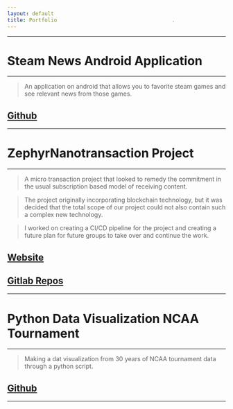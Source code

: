 ```yaml
---
layout: default
title: Portfolio                                     .
---
```


* * *
# Steam News Android Application
* * *

>An application on android that allows you to favorite
>steam games and see relevant news from those games.

## [Github](https://github.com/osu-cs492-w21/final-project-team-4)
* * *
# ZephyrNanotransaction Project
* * *

>A micro transaction project that looked to remedy the commitment in the
>usual subscription based model of receiving content.

>The project originally incorporating blockchain technology, but it was decided
>that the total scope of our project could not also contain such a complex new
>technology.

>I worked on creating a CI/CD pipeline for the project and creating a future plan
>for future groups to take over and continue the work.

## [Website](http://zephyr-dev.herokuapp.com/)

## [Gitlab Repos](https://gitlab.com/zephyr-payments)


* * *
# Python Data Visualization NCAA Tournament
* * *

>Making a dat visualization from 30 years of NCAA tournament
>data through a python script.

## [Github](https://github.com/lestere312/python-NCAA)
* * *

